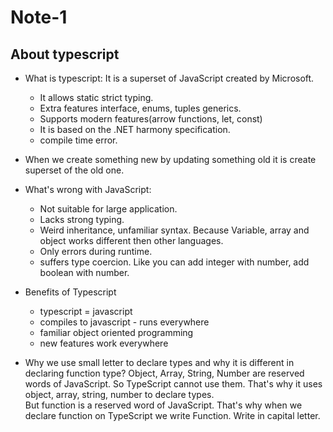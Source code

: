 # Note-1

## About typescript

- What is typescript: It is a superset of JavaScript created by Microsoft.

  - It allows static strict typing.
  - Extra features interface, enums, tuples generics.
  - Supports modern features(arrow functions, let, const)
  - It is based on the .NET harmony specification.
  - compile time error.

- When we create something new by updating something old it is create superset of the old one.

- What's wrong with JavaScript:

  - Not suitable for large application.
  - Lacks strong typing.
  - Weird inheritance, unfamiliar syntax. Because Variable, array and object works different then other languages.
  - Only errors during runtime.
  - suffers type coercion. Like you can add integer with number, add boolean with number.

- Benefits of Typescript

  - typescript = javascript
  - compiles to javascript - runs everywhere
  - familiar object oriented programming
  - new features work everywhere

- Why we use small letter to declare types and why it is different in declaring function type?
  Object, Array, String, Number are reserved words of JavaScript. So TypeScript cannot use them. That's why it uses object, array, string, number to declare types.  
  But function is a reserved word of JavaScript. That's why when we declare function on TypeScript we write Function. Write in capital letter.
